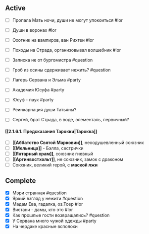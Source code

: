 ##  Active
- [ ] Пропала Мать ночи, души не могут упокоиться #lor 
- [ ] Души в воронах #lor 
- [ ] Охотник на вампиров, ван Рихтен #lor 
- [ ] Походы на Страда, организовывал волшебник #lor 

- [ ] Записка не от бургомистра #question 
- [ ] Гроб из осины сдерживает нежить? #question 

- [ ] Лагерь Сервана и Эльма #party
- [ ] Академия Юсуфа #party 
- [ ] Юсуф - паук #party 

- [ ] Реинкарнация души Татьяны? 
- [ ] Сергей, брат Страда, в воде, элементаль, первичный? 

#### [[2.1.6.1. Предсказания Тарокки|Тарокка]]
- [ ] **[[Аббатство Святой Марковии]]**, неоодушевленный союзник
- [ ] **[[Мельница]]** - Бэлла, сестрички
- [ ] **[[Янтарный храм]]**, союзник гневный
- [ ] **[[Аргинвостхольт]]**, не союзник, замок с драконом
- [ ] Союзник, великий герой, с **маской лжи**

## Complete
- [x] Мэри странная #question 
- [x] Яркий взгляд у нежити #question
- [x] Мадам Ева, гадалка, оз.Тсер #lor 
- [x] Вистани - дамы, кто это #lor 
- [x] Как прошлые гости возвращались? #question 
- [x] У Сервана много чужой одежды  #party 
- [x] На чердаке красные всполохи 